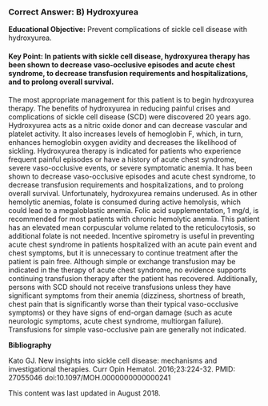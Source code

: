 
### Correct Answer: B) Hydroxyurea 

**Educational Objective:** Prevent complications of sickle cell disease with hydroxyurea.

#### **Key Point:** In patients with sickle cell disease, hydroxyurea therapy has been shown to decrease vaso-occlusive episodes and acute chest syndrome, to decrease transfusion requirements and hospitalizations, and to prolong overall survival.

The most appropriate management for this patient is to begin hydroxyurea therapy. The benefits of hydroxyurea in reducing painful crises and complications of sickle cell disease (SCD) were discovered 20 years ago. Hydroxyurea acts as a nitric oxide donor and can decrease vascular and platelet activity. It also increases levels of hemoglobin F, which, in turn, enhances hemoglobin oxygen avidity and decreases the likelihood of sickling. Hydroxyurea therapy is indicated for patients who experience frequent painful episodes or have a history of acute chest syndrome, severe vaso-occlusive events, or severe symptomatic anemia. It has been shown to decrease vaso-occlusive episodes and acute chest syndrome, to decrease transfusion requirements and hospitalizations, and to prolong overall survival. Unfortunately, hydroxyurea remains underused.
As in other hemolytic anemias, folate is consumed during active hemolysis, which could lead to a megaloblastic anemia. Folic acid supplementation, 1 mg/d, is recommended for most patients with chronic hemolytic anemia. This patient has an elevated mean corpuscular volume related to the reticulocytosis, so additional folate is not needed.
Incentive spirometry is useful in preventing acute chest syndrome in patients hospitalized with an acute pain event and chest symptoms, but it is unnecessary to continue treatment after the patient is pain free.
Although simple or exchange transfusion may be indicated in the therapy of acute chest syndrome, no evidence supports continuing transfusion therapy after the patient has recovered. Additionally, persons with SCD should not receive transfusions unless they have significant symptoms from their anemia (dizziness, shortness of breath, chest pain that is significantly worse than their typical vaso-occlusive symptoms) or they have signs of end-organ damage (such as acute neurologic symptoms, acute chest syndrome, multiorgan failure). Transfusions for simple vaso-occlusive pain are generally not indicated.

**Bibliography**

Kato GJ. New insights into sickle cell disease: mechanisms and investigational therapies. Curr Opin Hematol. 2016;23:224-32. PMID: 27055046 doi:10.1097/MOH.0000000000000241

This content was last updated in August 2018.